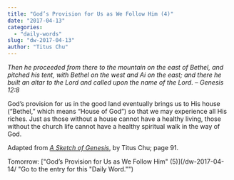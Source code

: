 ```yaml
---
title: "God’s Provision for Us as We Follow Him (4)"
date: "2017-04-13"
categories: 
  - "daily-words"
slug: "dw-2017-04-13"
author: "Titus Chu"
---
```


_Then he proceeded from there to the mountain on the east of Bethel, and pitched his tent, with Bethel on the west and Ai on the east; and there he built an altar to the Lord and called upon the name of the Lord._ _– Genesis 12:8_

God’s provision for us in the good land eventually brings us to His house (“Bethel,” which means “House of God”) so that we may experience all His riches. Just as those without a house cannot have a healthy living, those without the church life cannot have a healthy spiritual walk in the way of God.

Adapted from _[A Sketch of Genesis](/book-gen-sketch/ "Go to the listing for this book.")_, by Titus Chu; page 91.

Tomorrow: ["God’s Provision for Us as We Follow Him" (5)](/dw-2017-04-14/ "Go to the entry for this "Daily Word."")
